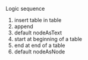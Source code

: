 Logic sequence
1. insert table in table
2. append
3. default nodeAsText
3. start at beginning of a table
4. end at end of a table
6. default nodeAsNode
